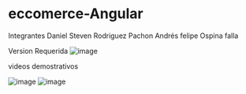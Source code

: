# eccomerce-Angular

Integrantes
Daniel Steven Rodriguez Pachon
Andrés felipe Ospina falla

Version Requerida
![image](https://github.com/danielPachon/eccomerce-Angular/assets/81037147/919ed14a-5d7d-4882-b74a-735381d4a2dd)

videos demostrativos

![image](https://github.com/danielPachon/eccomerce-Angular/blob/main/1.gif)
![image](https://github.com/danielPachon/eccomerce-Angular/blob/main/2.gif)
